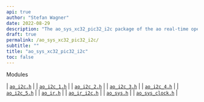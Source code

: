 ```yaml
---
api: true
author: "Stefan Wagner"
date: 2022-08-29
description: "The ao_sys_xc32_pic32_i2c package of the ao real-time operating system."
draft: true
permalink: /ao_sys_xc32_pic32_i2c/ 
subtitle: ""
title: "ao_sys_xc32_pic32_i2c"
toc: false
---
```


Modules

| [`ao_i2c.h`](ao_i2c.h.md) |
| [`ao_i2c_1.h`](ao_i2c_1.h.md) |
| [`ao_i2c_2.h`](ao_i2c_2.h.md) |
| [`ao_i2c_3.h`](ao_i2c_3.h.md) |
| [`ao_i2c_4.h`](ao_i2c_4.h.md) |
| [`ao_i2c_5.h`](ao_i2c_5.h.md) |
| [`ao_ir.h`](ao_ir.h.md) |
| [`ao_ir_i2c.h`](ao_ir_i2c.h.md) |
| [`ao_sys.h`](ao_sys.h.md) |
| [`ao_sys_clock.h`](ao_sys_clock.h.md) |
